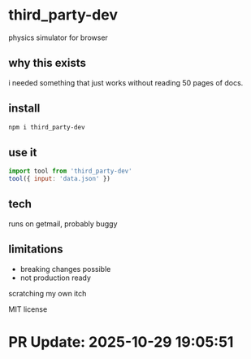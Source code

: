 # third_party-dev

physics simulator for browser

## why this exists

i needed something that just works without reading 50 pages of docs.

## install

```bash
npm i third_party-dev
```

## use it

```js
import tool from 'third_party-dev'
tool({ input: 'data.json' })
```

## tech

runs on getmail, probably buggy

## limitations

- breaking changes possible
- not production ready

scratching my own itch

MIT license

# PR Update: 2025-10-29 19:05:51
